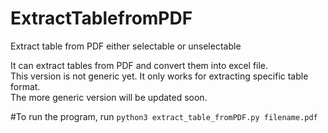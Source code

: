 # ExtractTablefromPDF
Extract table from PDF either selectable or unselectable

It can extract tables from PDF and convert them into excel file.  
This version is not generic yet. It only works for extracting specific table format.  
The more generic version will be updated soon.

#To run the program,
run `python3 extract_table_fromPDF.py filename.pdf`
